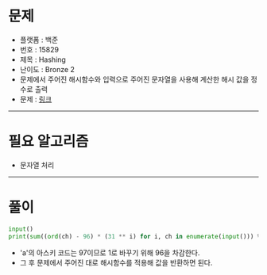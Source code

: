 # 문제
- 플랫폼 : 백준
- 번호 : 15829
- 제목 : Hashing
- 난이도 : Bronze 2
- 문제에서 주어진 해시함수와 입력으로 주어진 문자열을 사용해 계산한 해시 값을 정수로 출력
- 문제 : <a href="https://www.acmicpc.net/problem/15829" target="_blank">링크</a>

---

# 필요 알고리즘
- 문자열 처리

---

# 풀이
```python
input()
print(sum((ord(ch) - 96) * (31 ** i) for i, ch in enumerate(input())) % 1234567891)
```
- 'a'의 아스키 코드는 97이므로 1로 바꾸기 위해 96을 차감한다.
- 그 후 문제에서 주어진 대로 해시함수를 적용해 값을 반환하면 된다.

